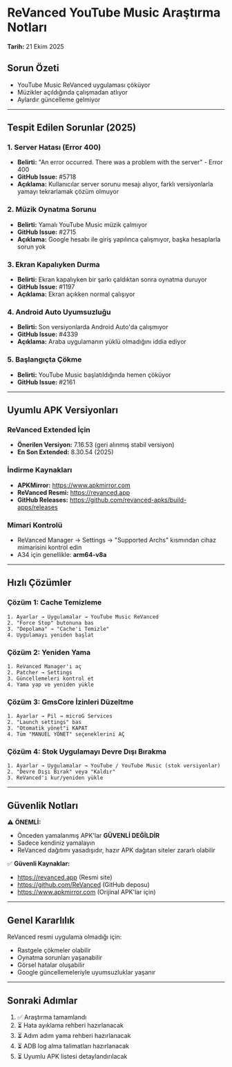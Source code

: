 # ReVanced YouTube Music Araştırma Notları
**Tarih:** 21 Ekim 2025

## Sorun Özeti
- YouTube Music ReVanced uygulaması çöküyor
- Müzikler açıldığında çalışmadan atlıyor
- Aylardır güncelleme gelmiyor

---

## Tespit Edilen Sorunlar (2025)

### 1. Server Hatası (Error 400)
- **Belirti:** "An error occurred. There was a problem with the server" - Error 400
- **GitHub Issue:** #5718
- **Açıklama:** Kullanıcılar server sorunu mesajı alıyor, farklı versiyonlarla yamayı tekrarlamak çözüm olmuyor

### 2. Müzik Oynatma Sorunu
- **Belirti:** Yamalı YouTube Music müzik çalmıyor
- **GitHub Issue:** #2715
- **Açıklama:** Google hesabı ile giriş yapılınca çalışmıyor, başka hesaplarla sorun yok

### 3. Ekran Kapalıyken Durma
- **Belirti:** Ekran kapalıyken bir şarkı çaldıktan sonra oynatma duruyor
- **GitHub Issue:** #1197
- **Açıklama:** Ekran açıkken normal çalışıyor

### 4. Android Auto Uyumsuzluğu
- **Belirti:** Son versiyonlarda Android Auto'da çalışmıyor
- **GitHub Issue:** #4339
- **Açıklama:** Araba uygulamanın yüklü olmadığını iddia ediyor

### 5. Başlangıçta Çökme
- **Belirti:** YouTube Music başlatıldığında hemen çöküyor
- **GitHub Issue:** #2161

---

## Uyumlu APK Versiyonları

### ReVanced Extended İçin
- **Önerilen Versiyon:** 7.16.53 (geri alınmış stabil versiyon)
- **En Son Extended:** 8.30.54 (2025)

### İndirme Kaynakları
- **APKMirror:** https://www.apkmirror.com
- **ReVanced Resmi:** https://revanced.app
- **GitHub Releases:** https://github.com/revanced-apks/build-apps/releases

### Mimari Kontrolü
- ReVanced Manager → Settings → "Supported Archs" kısmından cihaz mimarisini kontrol edin
- A34 için genellikle: **arm64-v8a**

---

## Hızlı Çözümler

### Çözüm 1: Cache Temizleme
```
1. Ayarlar → Uygulamalar → YouTube Music ReVanced
2. "Force Stop" butonuna bas
3. "Depolama" → "Cache'i Temizle"
4. Uygulamayı yeniden başlat
```

### Çözüm 2: Yeniden Yama
```
1. ReVanced Manager'ı aç
2. Patcher → Settings
3. Güncellemeleri kontrol et
4. Yama yap ve yeniden yükle
```

### Çözüm 3: GmsCore İzinleri Düzeltme
```
1. Ayarlar → Pil → microG Services
2. "Launch settings" bas
3. "Otomatik yönet"i KAPAT
4. Tüm "MANUEL YÖNET" seçeneklerini AÇ
```

### Çözüm 4: Stok Uygulamayı Devre Dışı Bırakma
```
1. Ayarlar → Uygulamalar → YouTube / YouTube Music (stok versiyonlar)
2. "Devre Dışı Bırak" veya "Kaldır"
3. ReVanced'ı kur/yeniden yükle
```

---

## Güvenlik Notları

⚠️ **ÖNEMLİ:**
- Önceden yamalanmış APK'lar **GÜVENLİ DEĞİLDİR**
- Sadece kendiniz yamalayın
- ReVanced dağıtımı yasadışıdır, hazır APK dağıtan siteler zararlı olabilir

✅ **Güvenli Kaynaklar:**
- https://revanced.app (Resmi site)
- https://github.com/ReVanced (GitHub deposu)
- https://www.apkmirror.com (Orijinal APK'lar için)

---

## Genel Kararlılık

ReVanced resmi uygulama olmadığı için:
- Rastgele çökmeler olabilir
- Oynatma sorunları yaşanabilir
- Görsel hatalar oluşabilir
- Google güncellemeleriyle uyumsuzluklar yaşanır

---

## Sonraki Adımlar

1. ✅ Araştırma tamamlandı
2. ⏳ Hata ayıklama rehberi hazırlanacak
3. ⏳ Adım adım yama rehberi hazırlanacak
4. ⏳ ADB log alma talimatları hazırlanacak
5. ⏳ Uyumlu APK listesi detaylandırılacak
